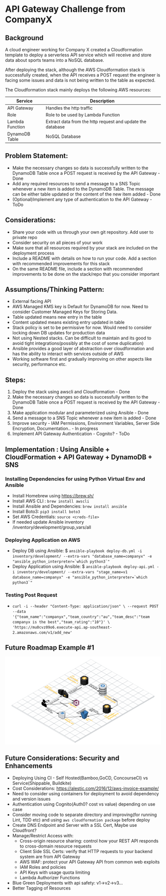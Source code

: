 # API Gateway Challenge from CompanyX

## Background
A cloud engineer working for Company X created a Cloudformation template to deploy a serverless API
service which will receive and store data about sports teams into a NoSQL database.

After deploying the stack, although the AWS Cloudformation stack is successfully created, when the API
receives a POST request the engineer is facing some issues and data is not being written to the table as
expected.

The Cloudformation stack mainly deploys the following AWS resources:

|Service        |Description|
|---------------|-----------|
|API Gateway    |Handles the http traffic|
|Role           |Role to be used by Lambda Function|
|Lambda Function|Extract data from the http request and update the database|
|DynamoDB Table |NoSQL Database|

## Problem Statement:

 - Make the necessary changes so data is successfully written to the DynamoDB Table once a POST request is received by the API Gateway - Done
 - Add any required resources to send a message to a SNS Topic whenever a new item is added to the DynamoDB Table. The message can be either table updated or the content of the new item added - Done
 - (Optional)Implement any type of authentication to the API Gateway - ToDo

## Considerations:
 - Share your code with us through your own git repository. Add user to private repo
 - Consider security on all pieces of your work
 - Make sure that all resources required by your stack are included on the deployment process
 - Include a README with details on how to run your code. Add a section with recommended improvements for this stack
 - On the same README file, include a section with recommended improvements to be done on the stack/repo that you consider important

## Assumptions/Thinking Pattern:
 - External facing API
 - AWS Managed KMS key is Default for DynamoDB for now. Need to consider Customer Managed Keys for Storing Data.
 - Table updated means new entry in the table
 - Content updated means existing entry updated in table
 - Stack policy is set to be permissive for now. Would need to consider locking down DB updates for production data
 - Not using Nested stacks. Can be difficult to maintain and its good to avoid tight integrations(possibly at the cost of some duplication)
 - Ansible provides a good layer of abstraction over cloudformation and has the ability to interact with services outside of AWS
 - Working software first and gradually improving on other aspects like security, performance etc.

## Steps:
 1. Deploy the stack using awscli and Cloudformation - Done
 2. Make the necessary changes so data is successfully written to the DynamoDB Table once a POST request is received by the API Gateway - Done
 3. Make application modular and parameterized using Ansible - Done
 4. Send a message to a SNS Topic whenever a new item is added - Done
 5. Improve security - IAM Permissions, Environment Variables, Server Side Encryption, Documentation..  - In progress
 6. Implement API Gateway Authentication - Cognito? - ToDo

## Implementation : Using Ansible + CloudFormation + API Gateway + DynamoDB + SNS

### Installing Dependencies for using Python Virtual Env and Ansible
 - Install Homebrew using https://brew.sh/
 - Install AWS CLI : `brew install awscli`
 - Install Ansible and Dependencies: `brew install ansible`
 - Install Boto3: `pip3 install boto3`
 - Set AWS Credentials: `source <creds-file>`
 - If needed update Ansible inventory /inventory/development/group_vars/all

### Deploying Application on AWS 
 - Deploy DB using Ansible: 
   $ ``ansible-playbook deploy-db.yml -i inventory/development/ --extra-vars "database_name=companyx" -e "ansible_python_interpreter=`which python3`"``
 - Deploy Application using Ansible: 
   $ ``ansible-playbook deploy-api.yml -i inventory/development/ --extra-vars "stage_name=v1 database_name=companyx" -e "ansible_python_interpreter=`which python3`"``

### Testing Post Request
 - `curl -i --header "Content-Type: application/json" \
        --request POST --data '{"team_name":"companyx","team_country":"au","team_desc":"team companyx is the best","team_rating":"10"}' \
        'https://mu0cvz09o6.execute-api.ap-southeast-2.amazonaws.com/v1/add_new'`

## Future Roadmap Example #1

[![Drag Racing](assets/serverless.png)](https://www.puresec.io/blog/aws-security-best-practices-for-api-gateway)
  
## Future Considerations: Security and Enhancements
 - Deploying Using CI - Self Hosted(Bamboo,GoCD, ConcourseCI) vs Service(Shippable, Buildkite)
 - Cost Considerations: https://alestic.com/2016/12/aws-invoice-example/
 - Need to consider using containers for deployment to avoid dependency and version issues
 - Authentication using Cognito(Auth0? cost vs value) depending on use case
 - Consider moving code to separate directory and improving(for running Lint, TDD etc) and using `aws cloudformation package` before deploy
 - Create DNS Endpoint and Server with a SSL Cert, Maybe use Cloudfront?
 - Manage/Restrict Access with:
    - Cross-origin resource sharing: control how your REST API responds to cross-domain resource requests
    - Client Side SSL Certs: verify that HTTP requests to your backend system are from API Gateway
    - AWS WAF: protect your API Gateway API from common web exploits
    - IAM Roles and policies
    - API Keys with usage quota limiting
    - Lambda Authorizer Functions
 - Blue Green Deployments with api safety: v1->v2->v3...
 - Better Tagging of Resources